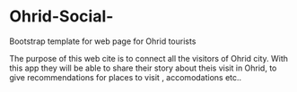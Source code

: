 # Ohrid-Social-
Bootstrap template for web page for Ohrid tourists


The purpose of this web cite is to connect all the visitors of Ohrid city.
With this app they will be able to share their story about theis visit in Ohrid, 
to give recommendations for places to visit , 
accomodations etc..
